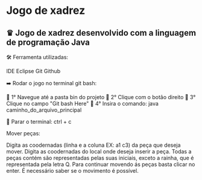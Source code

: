 <h1> Jogo de xadrez</h1>

<h2> ♛ Jogo de xadrez desenvolvido com a linguagem de programação Java</h2>

🛠️ Ferramenta utilizadas: 
 
 IDE Eclipse
 Git 
 Github

➡️ Rodar o jogo no terminal git bash:

📝 1° Navegue até a pasta bin do projeto
📝 2° Clique com o botão direito
📝 3° Clique no campo "Git bash Here"
📝 4° Insira o comando: java caminho_do_arquivo_principal

📝 Parar o terminal: ctrl + c

Mover peças:

Digita as coodernadas (linha e a coluna EX: a1 c3) da peça que deseja mover.
Digita as coodernadas do local onde deseja inserir a peça.
Todas a peças contém são representadas pelas suas iniciais, exceto a rainha, que é representada pela letra Q.
Para continuar movendo ás peças basta clicar no enter. É necessário saber se o movimento é possível.



